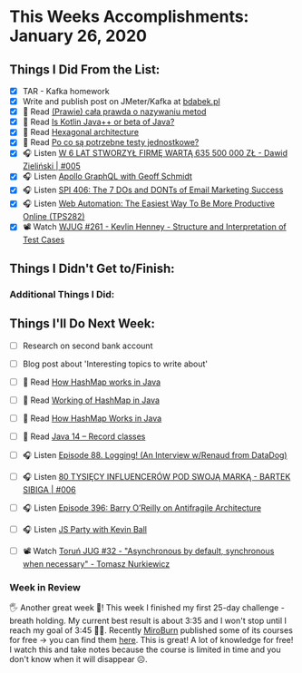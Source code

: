 # This Weeks Accomplishments: January 26, 2020

## Things I Did From the List:

- [x] TAR - Kafka homework
- [x] Write and publish post on JMeter/Kafka at [bdabek.pl](https://bdabek.pl/)
- [x] 📗 Read [(Prawie) cała prawda o nazywaniu metod](https://szkolatestow.online/prawie-cala-prawda-o-nazywaniu-metod/)
- [x] 📗 Read [Is Kotlin Java++ or beta of Java?](https://devolution.tech/is-kotlin-java-or-beta-of-java/)
- [x] 📗 Read [Hexagonal architecture](https://declara.com/content/va7eLmgJ)
- [x] 📗 Read [Po co są potrzebne testy jednostkowe?](http://nullpointerexception.pl/po-co-sa-potrzebne-testy-jednostkowe/)
- [x] 🎧 Listen [W 6 LAT STWORZYŁ FIRMĘ WARTĄ 635 500 000 ZŁ - Dawid Zieliński | #005](https://youtu.be/7W5d4hpJFn4)
- [x] 🎧 Listen [Apollo GraphQL with Geoff Schmidt](https://softwareengineeringdaily.com/2020/01/17/apollo-graphql-with-geoff-schmidt/)
- [x] 🎧 Listen [SPI 406: The 7 DOs and DONTs of Email Marketing Success](https://www.smartpassiveincome.com/podcasts/dos-and-donts-of-email-marketing/)
- [x] 🎧 Listen [Web Automation: The Easiest Way To Be More Productive Online (TPS282)](http://www.asianefficiency.com/podcast/282-web-automation/)
- [x] 📽️ Watch [WJUG #261 - Kevlin Henney - Structure and Interpretation of Test Cases](https://youtu.be/Qhz7cQQVBv4)

## Things I Didn't Get to/Finish:


### Additional Things I Did:


## Things I'll Do Next Week:

- [ ] Research on second bank account
- [ ] Blog post about 'Interesting topics to write about'
- [ ] 📗 Read [How HashMap works in Java](https://javarevisited.blogspot.com/2011/02/how-hashmap-works-in-java.html)
- [ ] 📗 Read [Working of HashMap in Java](https://www.javatpoint.com/working-of-hashmap-in-java)
- [ ] 📗 Read [How HashMap Works in Java](https://dzone.com/articles/how-hashmap-works-in-java)
- [ ] 📗 Read [Java 14 – Record classes](https://blog.mloza.pl/java-14-record-classes/)
- [ ] 🎧 Listen [Episode 88. Logging! (An Interview w/Renaud from DataDog)](https://www.javapubhouse.com/2020/01/episode-88-logging-an-interview-w-renaud-from-datadog.html)
- [ ] 🎧 Listen [80 TYSIĘCY INFLUENCERÓW POD SWOJĄ MARKĄ - BARTEK SIBIGA | #006](https://youtu.be/igkClbUIGxE)
- [ ] 🎧 Listen [Episode 396: Barry O’Reilly on Antifragile Architecture](https://www.se-radio.net/2020/01/episode-396-barry-oreilly-on-antifragile-architecture/)
- [ ] 🎧 Listen [JS Party with Kevin Ball](https://softwareengineeringdaily.com/2020/01/16/js-party-with-kevin-ball/)
- [ ] 📽️ Watch [Toruń JUG #32 - "Asynchronous by default, synchronous when necessary" - Tomasz Nurkiewicz](https://youtu.be/YjJZaGVwKAY)


### Week in Review
🖐 Another great week 💪! This week I finished my first 25-day challenge - breath holding. My current best result is about 3:35 and I won't stop until I reach my goal of 3:45 👊👊. Recently [MiroBurn](https://www.youtube.com/channel/UCwmFNbGnBeEy9nTt42F4WHw) published some of its courses for free -> you can find them [here](https://akademia.pl/akademia-fundamenty/). This is great! A lot of knowledge for free! I watch this and take notes because the course is limited in time and you don't know when it will disappear ☹️.
